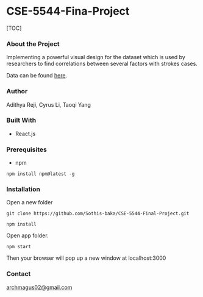# CSE-5544-Fina-Project

[TOC]

### About the Project

Implementing a powerful visual design for the dataset which is used by researchers to find correlations between several factors with strokes cases.

Data can be found [here](https://www.kaggle.com/fedesoriano/stroke-prediction-dataset).

### Author

Adithya Reji, Cyrus Li, Taoqi Yang

### Built With

* React.js

### Prerequisites

* npm

```
npm install npm@latest -g
```

### Installation

Open a new folder

```
git clone https://github.com/Sothis-baka/CSE-5544-Final-Project.git
```

```
npm install
```

Open app folder. 

```
npm start
```

Then your browser will pop up a new window at localhost:3000

### Contact

archmagus02@gmail.com
